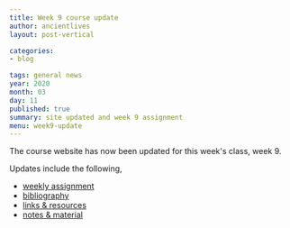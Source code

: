 ```yaml
---
title: Week 9 course update
author: ancientlives
layout: post-vertical

categories:
- blog

tags: general news
year: 2020
month: 03
day: 11
published: true
summary: site updated and week 9 assignment
menu: week9-update
---
```


The course website has now been updated for this week's class, week 9.

Updates include the following,

* [weekly assignment](/weekly_assignment)
* [bibliography](/bibliography)
* [links & resources](/links)
* [notes & material](/notes)
